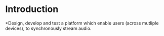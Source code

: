 # Introduction

*Design, develop and test a platform which enable users (across mutliple devices), to synchronously stream audio.